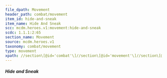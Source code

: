 ```yaml
---
file_dpath: Movement
header_path: combat/movement
item_id: hide-and-sneak
item_name: Hide And Sneak
scc: mcdm.heroes.v1:movement:hide-and-sneak
scdc: 1.1.1:2:65
section_name: Movement
source: mcdm.heroes.v1
taxonomy: combat/movement
type: movement
xpath: //section\[@id='combat'\]//section\[@id='movement'\]//section\[@class='level5'\]
---
```


##### Hide and Sneak
